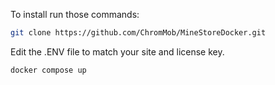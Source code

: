 To install run those commands:
```bash
git clone https://github.com/ChromMob/MineStoreDocker.git
```
Edit the .ENV file to match your site and license key. 
```bash
docker compose up
```
